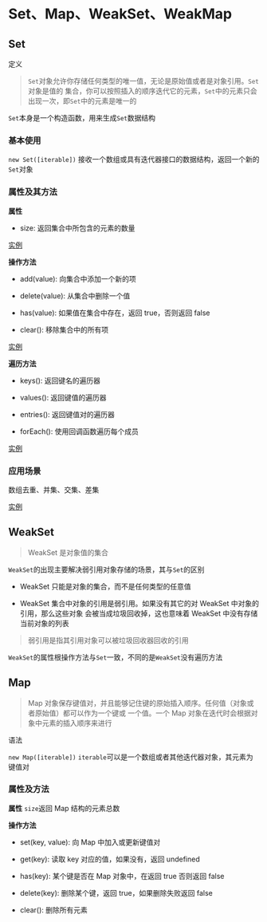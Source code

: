 # Set、Map、WeakSet、WeakMap

## Set

定义

> `Set`对象允许你存储任何类型的唯一值，无论是原始值或者是对象引用。`Set`对象是值的
> 集合，你可以按照插入的顺序迭代它的元素，`Set`中的元素只会出现一次，即`Set`中的元素是唯一的

`Set`本身是一个构造函数，用来生成`Set`数据结构

### 基本使用

`new Set([iterable])` 接收一个数组或具有迭代器接口的数据结构，返回一个新的`Set`对象

### 属性及其方法

**属性**

- size: 返回集合中所包含的元素的数量

[实例](../src/d.js)

**操作方法**

- add(value): 向集合中添加一个新的项

- delete(value): 从集合中删除一个值

- has(value): 如果值在集合中存在，返回 true，否则返回 false

- clear(): 移除集合中的所有项

[实例](../src/d.js)

**遍历方法**

- keys(): 返回键名的遍历器

- values(): 返回键值的遍历器

- entries(): 返回键值对的遍历器

- forEach(): 使用回调函数遍历每个成员

[实例](../src/d.js)

### 应用场景

数组去重、并集、交集、差集

[实例](../src/d.js)

## WeakSet

> WeakSet 是对象值的集合

`WeakSet`的出现主要解决弱引用对象存储的场景，其与`Set`的区别

- WeakSet 只能是对象的集合，而不是任何类型的任意值

- WeakSet 集合中对象的引用是弱引用。如果没有其它的对 WeakSet 中对象的引用，那么这些对象
  会被当成垃圾回收掉，这也意味着 WeakSet 中没有存储当前对象的列表

> 弱引用是指其引用对象可以被垃圾回收器回收的引用

`WeakSet`的属性根操作方法与`Set`一致，不同的是`WeakSet`没有遍历方法

## Map

> Map 对象保存键值对，并且能够记住键的原始插入顺序。任何值（对象或者原始值）都可以作为一个键或
> 一个值。一个 Map 对象在迭代时会根据对象中元素的插入顺序来进行

语法

`new Map([iterable])` `iterable`可以是一个数组或者其他迭代器对象，其元素为键值对

### 属性及方法

**属性**
`size`返回 Map 结构的元素总数

**操作方法**

- set(key, value): 向 Map 中加入或更新键值对

- get(key): 读取 key 对应的值，如果没有，返回 undefined

- has(key): 某个键是否在 Map 对象中，在返回 true 否则返回 false

- delete(key): 删除某个键，返回 true，如果删除失败返回 false

- clear(): 删除所有元素
